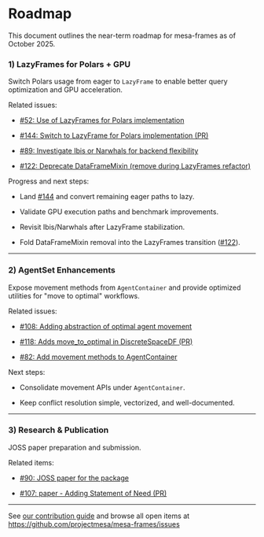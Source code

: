 # Roadmap

This document outlines the near-term roadmap for mesa-frames as of October 2025.

### 1) LazyFrames for Polars + GPU

Switch Polars usage from eager to `LazyFrame` to enable better query optimization and GPU acceleration.

Related issues:

- [#52: Use of LazyFrames for Polars implementation](https://github.com/projectmesa/mesa-frames/issues/52)

- [#144: Switch to LazyFrame for Polars implementation (PR)](https://github.com/projectmesa/mesa-frames/pull/144)

- [#89: Investigate Ibis or Narwhals for backend flexibility](https://github.com/projectmesa/mesa-frames/issues/89)

- [#122: Deprecate DataFrameMixin (remove during LazyFrames refactor)](https://github.com/projectmesa/mesa-frames/issues/122)

Progress and next steps:

- Land [#144](https://github.com/projectmesa/mesa-frames/pull/144) and convert remaining eager paths to lazy.

- Validate GPU execution paths and benchmark improvements.

- Revisit Ibis/Narwhals after LazyFrame stabilization.

- Fold DataFrameMixin removal into the LazyFrames transition ([#122](https://github.com/projectmesa/mesa-frames/issues/122)).

---

### 2) AgentSet Enhancements

Expose movement methods from `AgentContainer` and provide optimized utilities for "move to optimal" workflows.

Related issues:

- [#108: Adding abstraction of optimal agent movement](https://github.com/projectmesa/mesa-frames/issues/108)

- [#118: Adds move_to_optimal in DiscreteSpaceDF (PR)](https://github.com/projectmesa/mesa-frames/pull/118)

- [#82: Add movement methods to AgentContainer](https://github.com/projectmesa/mesa-frames/issues/82)

Next steps:

- Consolidate movement APIs under `AgentContainer`.

- Keep conflict resolution simple, vectorized, and well-documented.

---

### 3) Research & Publication

JOSS paper preparation and submission.

Related items:

- [#90: JOSS paper for the package](https://github.com/projectmesa/mesa-frames/issues/90)

- [#107: paper - Adding Statement of Need (PR)](https://github.com/projectmesa/mesa-frames/pull/107)

---

See [our contribution guide](/mesa-frames/contributing/) and browse all open items at https://github.com/projectmesa/mesa-frames/issues
